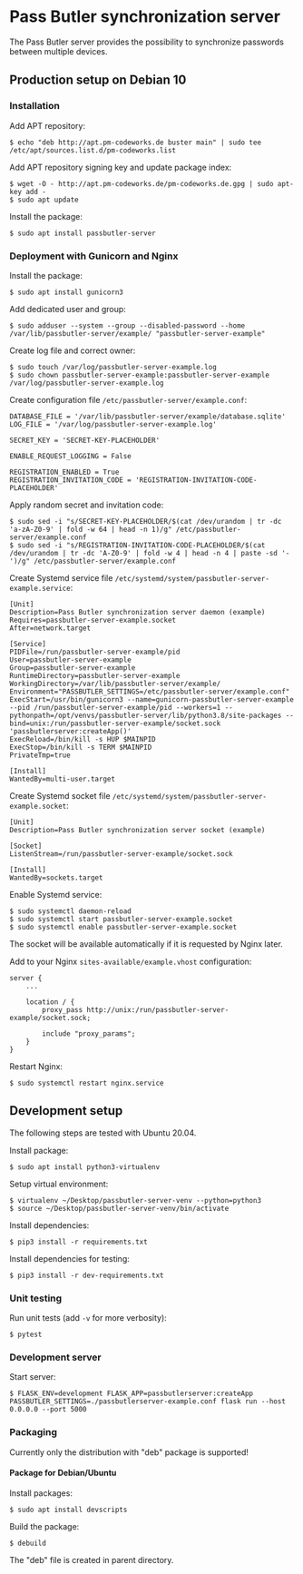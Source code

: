 # Pass Butler synchronization server

The Pass Butler server provides the possibility to synchronize passwords between multiple devices.

## Production setup on Debian 10

### Installation

Add APT repository:

    $ echo "deb http://apt.pm-codeworks.de buster main" | sudo tee /etc/apt/sources.list.d/pm-codeworks.list

Add APT repository signing key and update package index:

    $ wget -O - http://apt.pm-codeworks.de/pm-codeworks.de.gpg | sudo apt-key add -
    $ sudo apt update

Install the package:

    $ sudo apt install passbutler-server

### Deployment with Gunicorn and Nginx

Install the package:

    $ sudo apt install gunicorn3

Add dedicated user and group:

    $ sudo adduser --system --group --disabled-password --home /var/lib/passbutler-server/example/ "passbutler-server-example"

Create log file and correct owner:

    $ sudo touch /var/log/passbutler-server-example.log
    $ sudo chown passbutler-server-example:passbutler-server-example /var/log/passbutler-server-example.log

Create configuration file `/etc/passbutler-server/example.conf`:

    DATABASE_FILE = '/var/lib/passbutler-server/example/database.sqlite'
    LOG_FILE = '/var/log/passbutler-server-example.log'
    
    SECRET_KEY = 'SECRET-KEY-PLACEHOLDER'
    
    ENABLE_REQUEST_LOGGING = False
    
    REGISTRATION_ENABLED = True
    REGISTRATION_INVITATION_CODE = 'REGISTRATION-INVITATION-CODE-PLACEHOLDER'

Apply random secret and invitation code:

    $ sudo sed -i "s/SECRET-KEY-PLACEHOLDER/$(cat /dev/urandom | tr -dc 'a-zA-Z0-9' | fold -w 64 | head -n 1)/g" /etc/passbutler-server/example.conf
    $ sudo sed -i "s/REGISTRATION-INVITATION-CODE-PLACEHOLDER/$(cat /dev/urandom | tr -dc 'A-Z0-9' | fold -w 4 | head -n 4 | paste -sd '-')/g" /etc/passbutler-server/example.conf

Create Systemd service file `/etc/systemd/system/passbutler-server-example.service`:

    [Unit]
    Description=Pass Butler synchronization server daemon (example)
    Requires=passbutler-server-example.socket
    After=network.target

    [Service]
    PIDFile=/run/passbutler-server-example/pid
    User=passbutler-server-example
    Group=passbutler-server-example
    RuntimeDirectory=passbutler-server-example
    WorkingDirectory=/var/lib/passbutler-server/example/
    Environment="PASSBUTLER_SETTINGS=/etc/passbutler-server/example.conf"
    ExecStart=/usr/bin/gunicorn3 --name=gunicorn-passbutler-server-example --pid /run/passbutler-server-example/pid --workers=1 --pythonpath=/opt/venvs/passbutler-server/lib/python3.8/site-packages --bind=unix:/run/passbutler-server-example/socket.sock 'passbutlerserver:createApp()'
    ExecReload=/bin/kill -s HUP $MAINPID
    ExecStop=/bin/kill -s TERM $MAINPID
    PrivateTmp=true

    [Install]
    WantedBy=multi-user.target

Create Systemd socket file `/etc/systemd/system/passbutler-server-example.socket`:

    [Unit]
    Description=Pass Butler synchronization server socket (example)

    [Socket]
    ListenStream=/run/passbutler-server-example/socket.sock

    [Install]
    WantedBy=sockets.target

Enable Systemd service:

    $ sudo systemctl daemon-reload
    $ sudo systemctl start passbutler-server-example.socket
    $ sudo systemctl enable passbutler-server-example.socket

The socket will be available automatically if it is requested by Nginx later.

Add to your Nginx `sites-available/example.vhost` configuration:

    server {
        ...
    
        location / {
            proxy_pass http://unix:/run/passbutler-server-example/socket.sock;
    
            include "proxy_params";
        }
    }

Restart Nginx:

    $ sudo systemctl restart nginx.service

## Development setup

The following steps are tested with Ubuntu 20.04.

Install package:

    $ sudo apt install python3-virtualenv

Setup virtual environment:

    $ virtualenv ~/Desktop/passbutler-server-venv --python=python3
    $ source ~/Desktop/passbutler-server-venv/bin/activate

Install dependencies:

    $ pip3 install -r requirements.txt

Install dependencies for testing:

    $ pip3 install -r dev-requirements.txt

### Unit testing

Run unit tests (add `-v` for more verbosity):

    $ pytest

### Development server

Start server:

    $ FLASK_ENV=development FLASK_APP=passbutlerserver:createApp PASSBUTLER_SETTINGS=./passbutlerserver-example.conf flask run --host 0.0.0.0 --port 5000

### Packaging

Currently only the distribution with "deb" package is supported!

#### Package for Debian/Ubuntu

Install packages:

    $ sudo apt install devscripts

Build the package:

    $ debuild

The "deb" file is created in parent directory.
